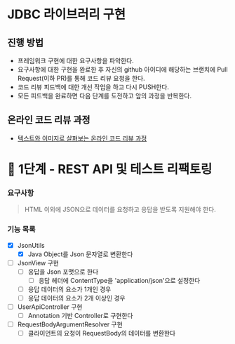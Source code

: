 # JDBC 라이브러리 구현
## 진행 방법
* 프레임워크 구현에 대한 요구사항을 파악한다.
* 요구사항에 대한 구현을 완료한 후 자신의 github 아이디에 해당하는 브랜치에 Pull Request(이하 PR)를 통해 코드 리뷰 요청을 한다.
* 코드 리뷰 피드백에 대한 개선 작업을 하고 다시 PUSH한다.
* 모든 피드백을 완료하면 다음 단계를 도전하고 앞의 과정을 반복한다.

## 온라인 코드 리뷰 과정
* [텍스트와 이미지로 살펴보는 온라인 코드 리뷰 과정](https://github.com/next-step/nextstep-docs/tree/master/codereview)

# 🚀 1단계 - REST API 및 테스트 리팩토링

### 요구사항
> HTML 이외에 JSON으로 데이터를 요청하고 응답을 받도록 지원해야 한다.

### 기능 목록
- [x] JsonUtils
  - [x] Java Object를 Json 문자열로 변환한다  
- [ ] JsonView 구현
  - [ ] 응답을 Json 포맷으로 한다
    - [ ] 응답 헤더에 ContentType을 'application/json'으로 설정한다  
  - [ ] 응답 데이터의 요소가 1개인 경우 
  - [ ] 응답 데이터의 요소가 2개 이상인 경우 
- [ ] UserApiController 구현
  - [ ] Annotation 기반 Controller로 구현한다
- [ ] RequestBodyArgumentResolver 구현
  - [ ] 클라이언트의 요청이 RequestBody의 데이터를 변환한다 
